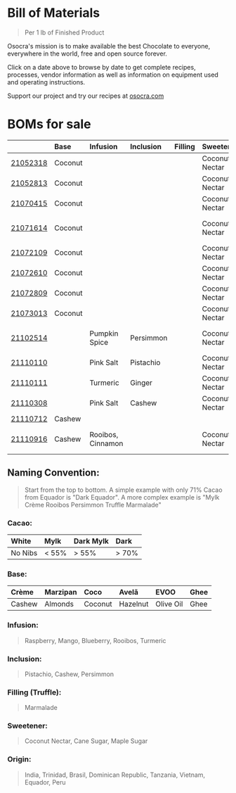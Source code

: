 # Bill of Materials
> Per 1 lb of Finished Product
 
Osocra's mission is to make available the best Chocolate to everyone, everywhere in the world, free and open source forever.

Click on a date above to browse by date to get complete recipes, processes, vendor information as well as information on equipment used and operating instructions. 

Support our project and try our recipes at [osocra.com](https://osocra.com)

# BOMs for sale

|                         | Base    | Infusion      | Inclusion | Filling  | Sweetener      | Origin   | Cacao     | Name          |
| :---                    | :---    | :---          | :---      | :---     | :---           | :---     | ---:      | :---          |
|[21052318](2021/05/23/18)| Coconut |               |           |          | Coconut Nectar | India    | Dark      | Coco India    |
|[21052813](2021/05/28/13)| Coconut |               |           |          | Coconut Nectar | Trinidad | Dark      | Coco Trinidad |
|[21070415](2021/07/04/15)| Coconut |               |           |          | Coconut Nectar | Brasil   | Dark      | Coco Brasil   |
|[21071614](2021/07/16/14)| Coconut |               |           |          | Coconut Nectar | Brasil   | Dark      | Coco Dominican Republic |
|[21072109](2021/07/21/09)| Coconut |               |           |          | Coconut Nectar | Brasil   | Dark      | Coco Tanzania |
|[21072610](2021/07/26/10)| Coconut |               |           |          | Coconut Nectar | Brasil   | Dark      | Coco Vietnam  |
|[21072809](2021/07/28/09)| Coconut |               |           |          | Coconut Nectar | Brasil   | Dark      | Coco Ecuador  |
|[21073013](2021/07/30/13)| Coconut |               |           |          | Coconut Nectar | Brasil   | Dark      | Coco Peru     |
|[21102514](2021/10/25/14)|         | Pumpkin Spice | Persimmon |          | Coconut Nectar | Varies   | Dark      | Pumpkin Spice Persimmon |
|[21110110](2021/11/01/10)|         | Pink Salt     | Pistachio |          | Coconut Nectar | Varies   | Dark      | Pink Salt Pistachio |
|[21110111](2021/11/01/11)|         | Turmeric      | Ginger    |          | Coconut Nectar | Varies   | Dark      | Turmeric Ginger |
|[21110308](2021/11/03/08)|         | Pink Salt     | Cashew    |          | Coconut Nectar | Varies   | Dark      | Pink Salt Cashew |
|[21110712](2021/11/07/12)| Cashew  |               |           |          |                | Varies   | Dark      | Crème         |
|[21110916](2021/11/09/16)| Cashew  | Rooibos, Cinnamon |           |          | Coconut Nectar | Varies   | Dark Mylk | Crème Cinnamon Rooibos |

## Naming Convention:
> Start from the top to bottom. A simple example with only 71% Cacao from Equador is "Dark Equador". A more complex example is "Mylk Crème Rooibos Persimmon Truffle Marmalade"

### Cacao:

| White    | Mylk    | Dark Mylk | Dark   |
| :---     | :---    | :---      | :---   |
| No Nibs  | < 55%   |> 55%      |> 70%   |

### Base:

| Crème     | Marzipan   | Coco      | Avelã     | EVOO       | Ghee    |
| :---      | :---       | :---      | :---      | :---       | :---    |
| Cashew    | Almonds    | Coconut   | Hazelnut  | Olive Oil  | Ghee    |

### Infusion:
> Raspberry, Mango, Blueberry, Rooibos, Turmeric

### Inclusion:
> Pistachio, Cashew, Persimmon

### Filling (Truffle):
> Marmalade

### Sweetener:
> Coconut Nectar, Cane Sugar, Maple Sugar

### Origin:
> India, Trinidad, Brasil, Dominican Republic, Tanzania, Vietnam, Equador, Peru
